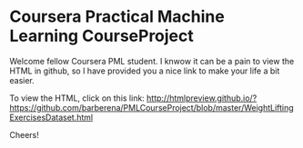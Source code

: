 # Coursera Practical Machine Learning CourseProject

Welcome fellow Coursera PML student.  I knwow it can be a pain to view the HTML in github, so
I have provided you a nice link to make your life a bit easier.

To view the HTML, click on this link:
http://htmlpreview.github.io/?https://github.com/barberena/PMLCourseProject/blob/master/WeightLiftingExercisesDataset.html

Cheers!
